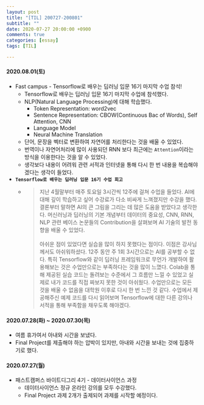 ```yaml
---
layout: post
title: "[TIL] 200727-200801"
subtitle: ""
date: 2020-07-27 20:00:00 +0900
comments: true
categories: [essay]
tags: [TIL]

---
```


#### 2020.08.01(토)
  - Fast campus - Tensorflow로 배우는 딥러닝 입문 16기 마지막 수업 참석!
    - Tensorflow로 배우는 딥러닝 입문 16기 마지막 수업에 참석했다.
    - NLP(Natural Language Processing)에 대해 학습했다.
      - Token Representation: word2vec
      - Sentence Representation: CBOW(Continuous Bac of Words), Self Attention, CNN
      - Language Model
      - Neural Machine Translation
    - 단어, 문장을 벡터로 변환하여 자연어를 처리한다는 것을 배울 수 있었다.
    - 번역이나 자연어처리에 많이 사용되던 RNN 보다 최근에는 `Attention`이라는 방식을 이용한다는 것을 알 수 있었다.
    - 생각보다 내용이 어려워 관련 서적과 인터넷을 통해 다시 한 번 내용을 복습해야겠다는 생각이 들었다.
  - **`Tensorflow로 배우는 딥러닝 입문 16기 수업 회고`**
    - > 지난 4월말부터 매주 토요일 3시간씩 12주에 걸쳐 수업을 들었다. AI에 대해 깊이 학습하고 싶어 수강료가 다소 비싸게 느껴졌지만 수강을 했다. 결론부터 말하면 AI의 큰 그림을 그리는 데 많은 도움을 받았다고 생각한다. 머신러닝과 딥러닝의 기본 개념부터 데이터의 중요성, CNN, RNN, NLP 관련 베이스 논문들의 Contribution을 살펴보며 AI 기술의 발전 동향을 배울 수 있었다.<br><br> 아쉬운 점이 있었다면 실습을 많이 하지 못했다는 점이다. 이점은 강사님께서도 아쉬워하셨다. 12주 동안 주 1회 3시간으로는 AI를 공부할 수 없다. 특히 Tensorflow와 같이 딥러닝 프레임워크로 무언가 개발하여 활용해보는 것은 수업만으로는 부족하다는 것을 많이 느꼈다. Colab을 통해 제공된 실습 코드는 돌려보는 수준에서 그 흐름만 느낄 수 있었고 실제로 내가 코드를 직접 짜보지 못한 것이 아쉬웠다. 수업만으로는 모든 것을 배울 수 없음을 대학원 이후로 다시 한 번 느낀 것 같다. 수업에서 제공해주신 예제 코드를 다시 읽어보며 Tensorflow에 대한 다른 강의나 서적을 통해 부족함을 채우도록 해야겠다.


#### 2020.07.28(화) ~ 2020.07.30(목)
  - 여름 휴가여서 아내와 시간을 보냈다.
  - Final Project를 제출해야 하는 압박이 있지만, 아내와 시간을 보내는 것에 집중하기로 했다.

#### 2020.07.27(월)
  - 패스트캠퍼스 바이트디그리 4기 - 데이터사이언스 과정
    - 데이터사이언스 정규 온라인 강의를 모두 수강했다.
    - Final Project 과제 2개가 출제되어 과제를 시작할 예정이다.
